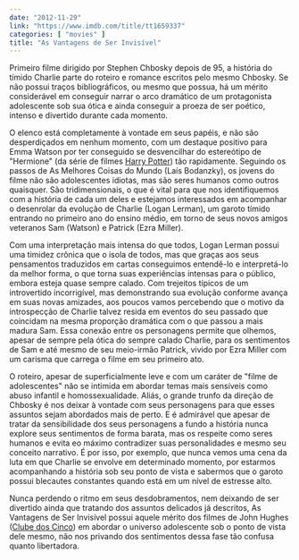 ```yaml
---
date: "2012-11-29"
link: "https://www.imdb.com/title/tt1659337"
categories: [ "movies" ]
title: "As Vantagens de Ser Invisível"
---
```

Primeiro filme dirigido por Stephen Chbosky depois de 95, a história do tímido Charlie parte do roteiro e romance escritos pelo mesmo Chbosky. Se não possui traços bibliográficos, ou mesmo que possua, há um mérito considerável em conseguir narrar o arco dramático de um protagonista adolescente sob sua ótica e ainda conseguir a proeza de ser poético, intenso e divertido durante cada momento.

O elenco está completamente à vontade em seus papéis, e não são desperdiçados em nenhum momento, com um destaque positivo para Emma Watson por ter conseguido se desvencilhar do estereótipo de "Hermione" (da série de filmes [Harry Potter]) tão rapidamente. Seguindo os passos de As Melhores Coisas do Mundo (Laís Bodanzky), os jovens do filme não são adolescentes idiotas, mas são seres humanos como outros quaisquer. São tridimensionais, o que é vital para que nos identifiquemos com a história de cada um deles e estejamos interessados em acompanhar o desenrolar da evolução de Charlie (Logan Lerman), um garoto tímido entrando no primeiro ano do ensino médio, em torno de seus novos amigos veteranos Sam (Watson) e Patrick (Ezra Miller).

Com uma interpretação mais intensa do que todos, Logan Lerman possui uma timidez crônica que o isola de todos, mas que graças aos seus pensamentos traduzidos em cartas conseguimos entendê-lo e interpretá-lo da melhor forma, o que torna suas experiências intensas para o público, embora esteja quase sempre calado. Com trejeitos típicos de um introvertido incorrigível, mas demonstrando sua evolução conforme avança em suas novas amizades, aos poucos vamos percebendo que o motivo da introspecção de Charlie talvez resida em eventos do seu passado que coincidam na mesma proporção dramática com o que passou a mais madura Sam. Essa conexão entre os personagens permite que olhemos, apesar de sempre pela ótica do sempre calado Charlie, para os sentimentos de Sam e até mesmo de seu meio-irmão Patrick, vivido por Ezra Miller com um carisma que carrega o filme em seu primeiro ato.

O roteiro, apesar de superficialmente leve e com um caráter de "filme de adolescentes" não se intimida em abordar temas mais sensíveis como abuso infantil e homossexualidade. Aliás, o grande trunfo da direção de Chbosky é nos deixar à vontade com seus personagens para que esses assuntos sejam abordados mais de perto. E é admirável que apesar de tratar da sensibilidade dos seus personagens a fundo a história nunca explore seus sentimentos de forma barata, mas os respeite como seres humanos e evita eo máximo contradizer suas personalidades e mesmo seu conceito narrativo. É por isso, por exemplo, que nunca vemos uma cena da luta em que Charlie se envolve em determinado momento, por estarmos acompanhando a história sob seu ponto de vista e sabermos que o garoto possui blecautes constantes quando está em um nível de estresse alto.

Nunca perdendo o ritmo em seus desdobramentos, nem deixando de ser divertido ainda que tratando dos assuntos delicados já descritos, As Vantagens de Ser Invisível possui aquele mérito dos filmes de John Hughes ([Clube dos Cinco]) em abordar o universo adolescente sob o ponto de vista dele mesmo, não nos privando dos sentimentos dessa fase tão confusa quanto libertadora.

[Clube dos Cinco]: /clube-dos-cinco
[Harry Potter]: /harry-potter-e-a-pedra-filosofal
